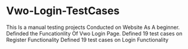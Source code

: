 # Vwo-Login-TestCases
This Is a manual testing projects Conducted on Website As A beginner.
Definded the Funcationlity Of Vwo Login Page.
Defined 19 test cases on Register Functionality 
Defined 19 test cases on Login Functionality
